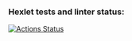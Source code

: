 ### Hexlet tests and linter status:
[![Actions Status](https://github.com/NikitaMakievskiy/data-analytics-project-96/actions/workflows/hexlet-check.yml/badge.svg)](https://github.com/NikitaMakievskiy/data-analytics-project-96/actions)